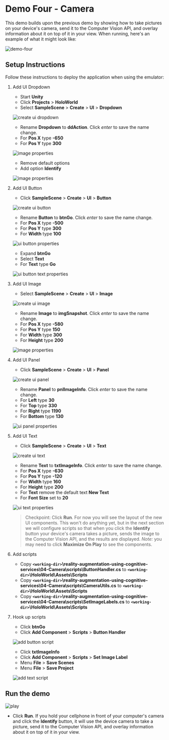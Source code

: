 # Demo Four - Camera

This demo builds upon the previous demo by showing how to take pictures on your device's camera, send it to the Computer Vision API, and overlay information about it on top of it in your view. When running, here's an example of what it might look like:

![demo-four](setup/demo4-running-resized-66.png)

## Setup Instructions

Follow these instructions to deploy the application when using the emulator:

1. Add UI Dropdown

   - Start **Unity**
   - Click **Projects** > **HoloWorld**
   - Select **SampleScene** > **Create** > **UI** > **Dropdown**
   
   ![create ui dropdown](setup/create-ui-dropdown-resized-80.png)
   
   - Rename **Dropdown** to **ddAction**. Click *enter* to save the name change.
   - For **Pos X** type **-650**
   - For **Pos Y** type **300**
   
   ![image properties](setup/ui-dropdown-properties-labelled.png)
   
   - Remove default options
   - Add option **Identify**
   
   ![image properties](setup/ui-dropdown-options.png)
   
1. Add UI Button

   - Click **SampleScene** > **Create** > **UI** > **Button**

   ![create ui button](setup/create-ui-button-resized-66.png)

   - Rename **Button** to **btnGo**. Click *enter* to save the name change.
   - For **Pos X** type **-500**
   - For **Pos Y** type **300**
   - For **Width** type **100**

   ![ui button properties](setup/ui-button-properties-labelled.png)
   
   - Expand **btnGo**
   - Select **Text**
   - For **Text** type **Go**

   ![ui button text properties](setup/ui-button-text-properties-labelled.png)

1. Add UI Image

   - Select **SampleScene** > **Create** > **UI** > **Image**

   ![create ui image](setup/create-ui-image-resized-66.png)

   - Rename **Image** to **imgSnapshot**. Click *enter* to save the name change.
   - For **Pos X** type **-580**
   - For **Pos Y** type **150**
   - For **Width** type **300**
   - For **Height** type **200**

   ![image properties](setup/ui-image-properties-labelled-resized-66.png)

1. Add UI Panel

   - Click **SampleScene** > **Create** > **UI** > **Panel**

   ![create ui panel](setup/create-ui-panel-resized-66.png)
   
   - Rename **Panel** to **pnlImageInfo**. Click *enter* to save the name change.
   - For **Left** type **30**
   - For **Top** type **330**
   - For **Right** type **1190**
   - For **Bottom** type **130**

   ![ui panel properties](setup/ui-panel-properties-labelled-resized-66.png)

1. Add UI Text

   - Click **SampleScene** > **Create** > **UI** > **Text**

   ![create ui text](setup/create-ui-text-resized-66.png)

   - Rename **Text** to **txtImageInfo**. Click *enter* to save the name change.
   - For **Pos X** type **-630**
   - For **Pos Y** type **-120**
   - For **Width** type **160**
   - For **Height** type **200**
   - For **Text** remove the default text **New Text**
   - For **Font Size** set to **20**   

   ![ui text properties](setup/ui-text-properties-labelled-resized-66.png)

   > Checkpoint: Click **Run**. For now you will see the layout of the new UI components. This won't do anything yet, but in the next section we will configure scripts so that when you click the **Identify** button your device's camera takes a picture, sends the image to the Computer Vision API, and the results are displayed. *Note:* you may need to click **Maximize On Play** to see the components.

1. Add scripts
   - Copy **`<working-dir>`\reality-augmentation-using-cognitive-services\04-Camera\scripts\ButtonHandler.cs** to **`<working-dir>`\HoloWorld\Assets\Scripts**
   - Copy **`<working-dir>`\reality-augmentation-using-cognitive-services\04-Camera\scripts\CameraUtils.cs** to **`<working-dir>`\HoloWorld\Assets\Scripts**
   - Copy **`<working-dir>`\reality-augmentation-using-cognitive-services\04-Camera\scripts\SetImageLabels.cs** to **`<working-dir>`\HoloWorld\Assets\Scripts**

1. Hook up scripts

   - Click **btnGo**
   - Click **Add Component** > **Scripts** > **Button Handler**

   ![add button script](setup/add-button-script-labelled-resized-66.png)
   
   - Click **txtImageInfo**
   - Click **Add Component** > **Scripts** > **Set Image Label**
   - Menu **File** > **Save Scenes**
   - Menu **File** > **Save Project**

   ![add text script](setup/add-text-script-labelled-resized-66.png)

## Run the demo

  ![play](setup/play-labelled-resized-66.png)

  - Click **Run**. If you hold your cellphone in front of your computer's camera and click the **Identify** button, it will use the device camera to take a picture, send it to the Computer Vision API, and overlay information about it on top of it in your view.
